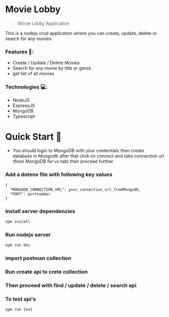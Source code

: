 # Movie Lobby

> Movie Lobby Application

This is a nodejs crud application where you can create, update, delete or search for any movies

### Features 🔐:

- Create / Update / Delete Movies
- Search for any movie by title or genre
- get list of all movies 

### Technologies 💻:

- NodeJS
- ExpressJS
- MongoDB
- Typescript

# Quick Start 🚀

- You should login to MongoDB with your credentials then create database in Mongodb after that click on connect and take connection url (from MongoDB for vs tab) then proceed further 

### Add a dotenv file with following key values

```
{
  "MONGODB_CONNECTION_URL": your_connection_url_fromMongodb,
  "PORT": portnumber
}
```

### Install server dependencies

```bash
npm install
```

### Run nodejs server

```bash
npm run dev
```

### import postman collection
### Run create api to crete collection
### Then proceed with find / update / delete / search api


### To test api's

```bash
npm run test
```
